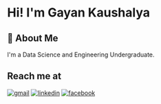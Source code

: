 
# Hi! I'm Gayan Kaushalya

## 🚀 About Me
I'm a Data Science and Engineering Undergraduate.


## Reach me at
[![gmail](https://img.shields.io/badge/gmail-DF2C14?style=for-the-badge&logo=gmail&logoColor=white)](mailto:gayank.21@cse.mrt.ac.lk)
[![linkedin](https://img.shields.io/badge/linkedin-0A66C2?style=for-the-badge&logo=linkedin&logoColor=white)](https://www.linkedin.com/in/gayan-kumarasekara/)
[![facebook](https://img.shields.io/badge/facebook-1DA1F2?style=for-the-badge&logo=facebook&logoColor=white)](https://www.facebook.com/people/Gayan-Kumarasekara/pfbid0AmtPM3bUmLp8sQZxFMJ6Aivo1avt8RkAfv8HjWm45m46UdSpzPaYhzHeVn7Z9MJRl/)

